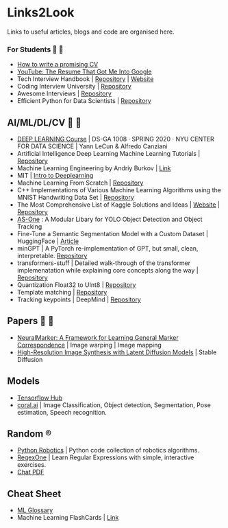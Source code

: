 # Links2Look
Links to useful articles, blogs and code are organised here.


### For Students :blue_book: :pencil:
* [How to write a promising CV](https://yuridevat.hashnode.dev/how-to-write-a-promising-cv)
* [YouTube: The Resume That Got Me Into Google](https://www.youtube.com/watch?v=5uhmS8nzxM4&ab_channel=PowerCouple)
* Tech Interview Handbook | [Repository](https://github.com/yangshun/tech-interview-handbook) | [Website](https://www.techinterviewhandbook.org/)
* Coding Interview University | [Repository](https://github.com/jwasham/coding-interview-university)
* Awesome Interviews | [Repository](https://github.com/DopplerHQ/awesome-interview-questions)
* Efficient Python for Data Scientists | [Repository](https://github.com/youssefHosni/Efficient-Python-for-Data-Scientists)

## AI/ML/DL/CV :robot: :brain:
* [DEEP LEARNING Course](https://atcold.github.io/pytorch-Deep-Learning/) | DS-GA 1008 · SPRING 2020 · NYU CENTER FOR DATA SCIENCE | Yann LeCun & Alfredo Canziani
* Artificial Intelligence Deep Learning Machine Learning Tutorials | [Repository](https://github.com/TarrySingh/Artificial-Intelligence-Deep-Learning-Machine-Learning-Tutorials)
* Machine Learning Engineering by Andriy Burkov | [Link](http://www.mlebook.com/wiki/doku.php)
* MIT | [Intro to Deeplearning](http://introtodeeplearning.com/)
* Machine Learning From Scratch | [Repository](https://github.com/eriklindernoren/ML-From-Scratch)
* C++ Implementations of Various Machine Learning Algorithms using the MNIST Handwriting Data Set | [Repository](https://github.com/gtaylor5/mnist_ml)
* The Most Comprehensive List of Kaggle Solutions and Ideas | [Website](https://farid.one/kaggle-solutions/) | [Repository](https://github.com/faridrashidi/kaggle-solutions#Guideline)
* [AS-One](https://github.com/augmentedstartups/AS-One) : A Modular Libary for YOLO Object Detection and Object Tracking
* Fine-Tune a Semantic Segmentation Model with a Custom Dataset | HuggingFace | [Article](https://huggingface.co/blog/fine-tune-segformer)
* minGPT | A PyTorch re-implementation of GPT, but small, clean, interpretable. [Repository](https://github.com/karpathy/minGPT)
* transformers-stuff | Detailed walk-through of the transformer implemenatation while explaining core concepts along the way | [Repository](https://github.com/januverma/transformers-stuff)
* Quantization Float32 to UInt8 | [Repository](https://github.com/google/gemmlowp/blob/master/doc/quantization_example.cc)
* Template matching | [Repository](https://github.com/cvg/LightGlue)
* Tracking keypoints | DeepMind | [Repository](https://github.com/deepmind/tapnet)

## Papers :scroll: :bookmark_tabs:
* [NeuralMarker: A Framework for Learning General Marker Correspondence](https://drinkingcoder.github.io/publication/neuralmarker/) | Image warping | Image mapping
* [High-Resolution Image Synthesis with Latent Diffusion Models](https://arxiv.org/abs/2112.10752) | Stable Diffusion

## Models
* [Tensorflow Hub](https://tfhub.dev/)
* [coral.ai](https://coral.ai/models/) | Image Classification, Object detection, Segmentation, Pose estimation, Speech recognition.

## Random :registered:
* [Python Robotics](https://github.com/AtsushiSakai/PythonRobotics) | Python code collection of robotics algorithms.
* [RegexOne](https://regexone.com/) | Learn Regular Expressions with simple, interactive exercises.
* [Chat PDF](https://www.chatpdf.com/)

## Cheat Sheet
* [ML Glossary](https://ml-cheatsheet.readthedocs.io/en/latest/glossary.html)
* Machine Learning FlashCards | [Link](https://machinelearningflashcards.com/)
